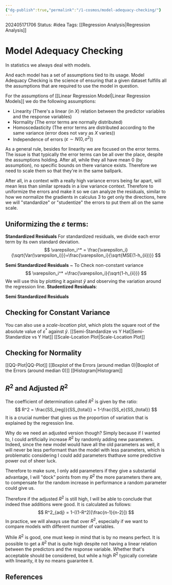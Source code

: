 ```yaml
---
{"dg-publish":true,"permalink":"/1-cosmos/model-adequacy-checking/"}
---
```


202405171706
Status: #idea
Tags: [[Regression Analysis\|Regression Analysis]]
# Model Adequacy Checking
In statistics we always deal with models. 

And each model has a set of assumptions tied to its usage. Model Adequacy Checking is the science of ensuring that a given dataset fulfills all the assumptions that are required to use the model in question.

For the assumptions of [[Linear Regression Model\|Linear Regression Models]] we do the following assumptions:

- Linearity (There's a linear (in $X$) relation between the predictor variables and the response variables)
- Normality (The error terms are normally distributed)
- Homoscedasticity (The error terms are distributed according to the same variance (error does not vary as $X$ varies))
- Independence of errors ($\varepsilon \sim N(0, \sigma^2)$)

As a general rule, besides for linearity we are focused on the error terms. The issue is that typically the error terms can be all over the place, despite the assumptions holding. After all, while they all have mean $0$ (by assumption), no specific bounds on there variance exists. Therefore we need to scale them so that they're in the same ballpark. 

After all, in a context with a really high variance errors being far apart, will mean less than similar spreads in a low variance context. Therefore to uniformize the errors and make it so we can analyze the residuals, similar to how we normalize the gradients in calculus 3 to get only the directions, here we will "standardize" or "studentize" the errors to put them all on the same scale.

## Uniformizing the $\varepsilon$ terms:
**Standardized Residuals**
For standardized residuals, we divide each error term by its own standard deviation.
$$
\varepsilon_i^* = \frac{\varepsilon_i}{\sqrt{Var(\varepsilon_i)}}=\frac{\varepsilon_i}{\sqrt{MSE(1-h_{ii})}}
$$


**Semi Standardized Residuals** ~ To Check non-constant variance
$$
\varepsilon_i^* =\frac{\varepsilon_i}{\sqrt{1-h_{ii}}}
$$
We will use this by plotting it against $\hat y$ and observing the variation around the regression line.
**Studentized Residuals**:
$$
$$

**Semi Standardized Residuals**
## Checking for Constant Variance
You can also use a *scale-location* plot, which plots the square root of the absolute value of $\varepsilon^*$ against $\hat y$.
[[Semi-Standardize vs Y Hat\|Semi-Standardize vs Y Hat]]
[[Scale-Location Plot\|Scale-Location Plot]]

## Checking for Normality
[[QQ-Plot\|QQ-Plot]]
[[Boxplot of the Errors (around median 0)\|Boxplot of the Errors (around median 0)]]
[[Histogram\|Histogram]]





## $R^2$ and Adjusted $R^2$
The coefficient of determination called $R^2$ is given by the ratio:
$$
R^2 = \frac{SS_{reg}}{SS_{total}} = 1-\frac{SS_e}{SS_{total}}
$$
It is a crucial number that gives us the proportion of variation that is explained by the regression line.

Why do we need an adjusted version though? Simply because if I wanted to, I could artificially increase $R^2$ by randomly adding new parameters. Indeed, since the new model would have all the old parameters as well, it will never be less performant than the model with less parameters, which is problematic considering I could add parameters thathave some predictive power out of sheer luck.

Therefore to make sure, I only add parameters if they give a substantial advantage, I will "dock" points from my $R^2$ the more parameters there are, to compensate for the random increase in performance a random parameter could give us.

Therefore if the adjusted $R^2$ is still high, I will be able to conclude that indeed thse additions were good.
It is calculated as follows:
$$
R^2_{adj} = 1-((1-R^2)[\frac{n-1}{n-2}])
$$
In practice, we will always use that over $R^2$, especially if we want to compare models with different number of variables.

While $R^2$ is good, one must keep in mind that is by no means perfect. It is possible to get a $R^2$ that is quite high despite not having a linear relation between the predictors and the response variable. Whether that's acceptable should be considered, but while a high $R^2$ typically correlate with linearity, it by no means guarantee it.
## References
